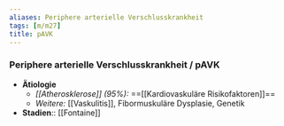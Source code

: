 ```yaml
---
aliases: Periphere arterielle Verschlusskrankheit
tags: [m/m27]
title: pAVK
---
```

### Periphere arterielle Verschlusskrankheit / pAVK
- **Ätiologie**
	- *[[Atherosklerose]] (95%):* ==[[Kardiovaskuläre Risikofaktoren]]==
	- *Weitere:* [[Vaskulitis]], Fibormuskuläre Dysplasie, Genetik
- **Stadien**:: [[Fontaine]]